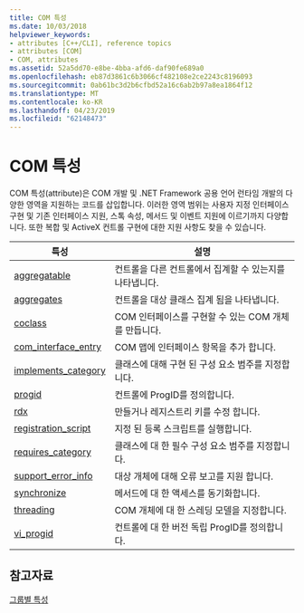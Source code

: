 ```yaml
---
title: COM 특성
ms.date: 10/03/2018
helpviewer_keywords:
- attributes [C++/CLI], reference topics
- attributes [COM]
- COM, attributes
ms.assetid: 52a5dd70-e8be-4bba-afd6-daf90fe689a0
ms.openlocfilehash: eb87d3861c6b3066cf482108e2ce2243c8196093
ms.sourcegitcommit: 0ab61bc3d2b6cfbd52a16c6ab2b97a8ea1864f12
ms.translationtype: MT
ms.contentlocale: ko-KR
ms.lasthandoff: 04/23/2019
ms.locfileid: "62148473"
---
```

# <a name="com-attributes"></a>COM 특성

COM 특성(attribute)은 COM 개발 및 .NET Framework 공용 언어 런타임 개발의 다양한 영역을 지원하는 코드를 삽입합니다. 이러한 영역 범위는 사용자 지정 인터페이스 구현 및 기존 인터페이스 지원, 스톡 속성, 메서드 및 이벤트 지원에 이르기까지 다양합니다. 또한 복합 및 ActiveX 컨트롤 구현에 대한 지원 사항도 찾을 수 있습니다.

|특성|설명|
|---------------|-----------------|
|[aggregatable](aggregatable.md)|컨트롤을 다른 컨트롤에서 집계할 수 있는지를 나타냅니다.|
|[aggregates](aggregates.md)|컨트롤을 대상 클래스 집계 됨을 나타냅니다.|
|[coclass](coclass.md)|COM 인터페이스를 구현할 수 있는 COM 개체를 만듭니다.|
|[com_interface_entry](com-interface-entry-cpp.md)|COM 맵에 인터페이스 항목을 추가 합니다.|
|[implements_category](implements-category.md)|클래스에 대해 구현 된 구성 요소 범주를 지정합니다.|
|[progid](progid.md)|컨트롤에 ProgID를 정의합니다.|
|[rdx](rdx.md)|만들거나 레지스트리 키를 수정 합니다.|
|[registration_script](registration-script.md)|지정 된 등록 스크립트를 실행합니다.|
|[requires_category](requires-category.md)|클래스에 대 한 필수 구성 요소 범주를 지정합니다.|
|[support_error_info](support-error-info.md)|대상 개체에 대해 오류 보고를 지원 합니다.|
|[synchronize](synchronize.md)|메서드에 대 한 액세스를 동기화합니다.|
|[threading](threading-cpp.md)|COM 개체에 대 한 스레딩 모델을 지정합니다.|
|[vi_progid](vi-progid.md)|컨트롤에 대 한 버전 독립 ProgID를 정의합니다.|

## <a name="see-also"></a>참고자료

[그룹별 특성](attributes-by-group.md)
